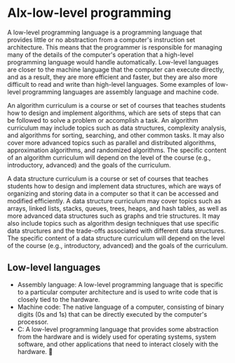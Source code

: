 # Alx-low-level programming

A low-level programming language is a programming language that provides little or no abstraction from a computer's instruction set architecture. This means that the programmer is responsible for managing many of the details of the computer's operation that a high-level programming language would handle automatically. Low-level languages are closer to the machine language that the computer can execute directly, and as a result, they are more efficient and faster, but they are also more difficult to read and write than high-level languages. Some examples of low-level programming languages are assembly language and machine code.

An algorithm curriculum is a course or set of courses that teaches students how to design and implement algorithms, which are sets of steps that can be followed to solve a problem or accomplish a task. An algorithm curriculum may include topics such as data structures, complexity analysis, and algorithms for sorting, searching, and other common tasks. It may also cover more advanced topics such as parallel and distributed algorithms, approximation algorithms, and randomized algorithms. The specific content of an algorithm curriculum will depend on the level of the course (e.g., introductory, advanced) and the goals of the curriculum.

A data structure curriculum is a course or set of courses that teaches students how to design and implement data structures, which are ways of organizing and storing data in a computer so that it can be accessed and modified efficiently. A data structure curriculum may cover topics such as arrays, linked lists, stacks, queues, trees, heaps, and hash tables, as well as more advanced data structures such as graphs and trie structures. It may also include topics such as algorithm design techniques that use specific data structures and the trade-offs associated with different data structures. The specific content of a data structure curriculum will depend on the level of the course (e.g., introductory, advanced) and the goals of the curriculum.

## Low-level languages
- Assembly language: A low-level programming language that is specific to a particular computer architecture and is used to write code that is closely tied to the hardware.
- Machine code: The native language of a computer, consisting of binary digits (0s and 1s) that can be directly executed by the computer's processor.
- C: A low-level programming language that provides some abstraction from the hardware and is widely used for operating systems, system software, and other applications that need to interact closely with the hardware. :rocket:
